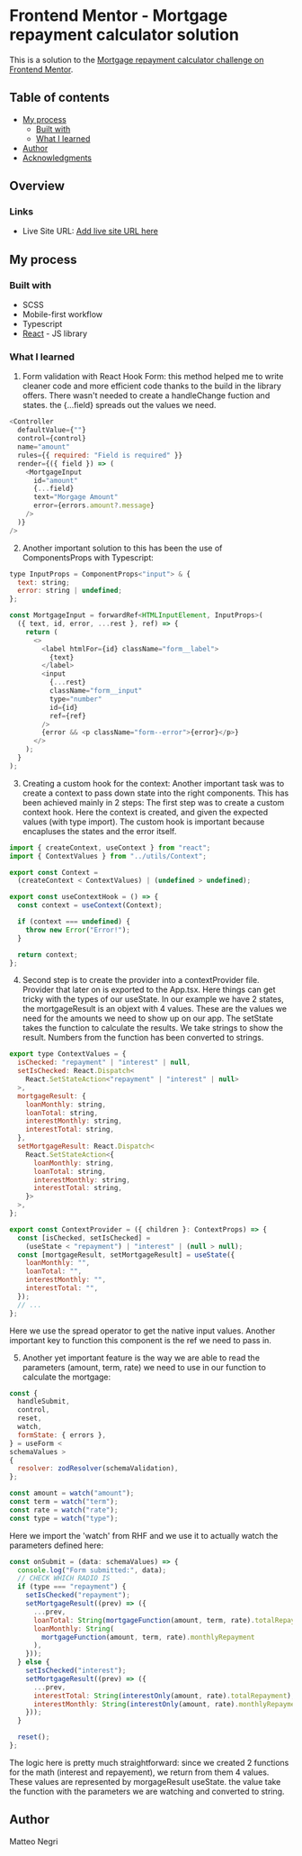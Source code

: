 # Frontend Mentor - Mortgage repayment calculator solution

This is a solution to the [Mortgage repayment calculator challenge on Frontend Mentor](https://www.frontendmentor.io/challenges/mortgage-repayment-calculator-Galx1LXK73).

## Table of contents

- [My process](#my-process)
  - [Built with](#built-with)
  - [What I learned](#what-i-learned)
- [Author](#author)
- [Acknowledgments](#acknowledgments)

## Overview

### Links

- Live Site URL: [Add live site URL here](https://equityease.netlify.app/)

## My process

### Built with

- SCSS
- Mobile-first workflow
- Typescript
- [React](https://reactjs.org/) - JS library

### What I learned

1. Form validation with React Hook Form:
   this method helped me to write cleaner code and more efficient code thanks to the build in the library offers. There wasn't needed to create a handleChange fuction and states. the {...field} spreads out the values we need.

```js
<Controller
  defaultValue={""}
  control={control}
  name="amount"
  rules={{ required: "Field is required" }}
  render={({ field }) => (
    <MortgageInput
      id="amount"
      {...field}
      text="Morgage Amount"
      error={errors.amount?.message}
    />
  )}
/>
```

2. Another important solution to this has been the use of ComponentsProps with Typescript:

```js
type InputProps = ComponentProps<"input"> & {
  text: string;
  error: string | undefined;
};

const MortgageInput = forwardRef<HTMLInputElement, InputProps>(
  ({ text, id, error, ...rest }, ref) => {
    return (
      <>
        <label htmlFor={id} className="form__label">
          {text}
        </label>
        <input
          {...rest}
          className="form__input"
          type="number"
          id={id}
          ref={ref}
        />
        {error && <p className="form--error">{error}</p>}
      </>
    );
  }
);

```

3. Creating a custom hook for the context:
   Another important task was to create a context to pass down state into the right components. This has been achieved mainly in 2 steps:
   The first step was to create a custom context hook. Here the context is created, and given the expected values (with type import). The custom hook is important because encapluses the states and the error itself.

```js
import { createContext, useContext } from "react";
import { ContextValues } from "../utils/Context";

export const Context =
  (createContext < ContextValues) | (undefined > undefined);

export const useContextHook = () => {
  const context = useContext(Context);

  if (context === undefined) {
    throw new Error("Error!");
  }

  return context;
};
```

4. Second step is to create the provider into a contextProvider file. Provider that later on is exported to the App.tsx.
   Here things can get tricky with the types of our useState.
   In our example we have 2 states, the mortgageResult is an objext with 4 values. These are the values we need for the amounts we need to show up on our app.
   The setState takes the function to calculate the results. We take strings to show the result. Numbers from the function has been converted to strings.

```js
export type ContextValues = {
  isChecked: "repayment" | "interest" | null,
  setIsChecked: React.Dispatch<
    React.SetStateAction<"repayment" | "interest" | null>
  >,
  mortgageResult: {
    loanMonthly: string,
    loanTotal: string,
    interestMonthly: string,
    interestTotal: string,
  },
  setMortgageResult: React.Dispatch<
    React.SetStateAction<{
      loanMonthly: string,
      loanTotal: string,
      interestMonthly: string,
      interestTotal: string,
    }>
  >,
};

export const ContextProvider = ({ children }: ContextProps) => {
  const [isChecked, setIsChecked] =
    (useState < "repayment") | "interest" | (null > null);
  const [mortgageResult, setMortgageResult] = useState({
    loanMonthly: "",
    loanTotal: "",
    interestMonthly: "",
    interestTotal: "",
  });
  // ...
};
```

Here we use the spread operator to get the native input values.
Another important key to function this component is the ref we need to pass in.

5. Another yet important feature is the way we are able to read the parameters (amount, term, rate) we need to use in our function to calculate the mortgage:

```js
const {
  handleSubmit,
  control,
  reset,
  watch,
  formState: { errors },
} = useForm <
schemaValues >
{
  resolver: zodResolver(schemaValidation),
};

const amount = watch("amount");
const term = watch("term");
const rate = watch("rate");
const type = watch("type");
```

Here we import the 'watch' from RHF and we use it to actually watch the parameters defined here:

```js
const onSubmit = (data: schemaValues) => {
  console.log("Form submitted:", data);
  // CHECK WHICH RADIO IS
  if (type === "repayment") {
    setIsChecked("repayment");
    setMortgageResult((prev) => ({
      ...prev,
      loanTotal: String(mortgageFunction(amount, term, rate).totalRepayment),
      loanMonthly: String(
        mortgageFunction(amount, term, rate).monthlyRepayment
      ),
    }));
  } else {
    setIsChecked("interest");
    setMortgageResult((prev) => ({
      ...prev,
      interestTotal: String(interestOnly(amount, rate).totalRepayment),
      interestMonthly: String(interestOnly(amount, rate).monthlyRepayment),
    }));
  }

  reset();
};
```

The logic here is pretty much straightforward: since we created 2 functions for the math (interest and repayement), we return from them 4 values. These values are represented by morgageResult useState.
the value take the function with the parameters we are watching and converted to string.

## Author

Matteo Negri
